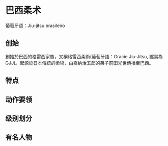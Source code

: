 
# 巴西柔术
葡萄牙语：Jiu-jitsu brasileiro
## 创始
創始於巴西的格雷西家族，又稱格雷西柔術(葡萄牙語：Gracie Jiu-Jitsu, 縮寫為GJJ)。起源於日本傳統的柔術，由嘉纳治五郎的弟子前田光世傳播至巴西。
## 特点
## 动作要领
## 级别划分
## 有名人物